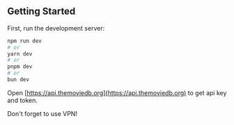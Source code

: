 ## Getting Started

First, run the development server:

```bash
npm run dev
# or
yarn dev
# or
pnpm dev
# or
bun dev
```

Open [https://api.themoviedb.org](https://api.themoviedb.org) to get api key and token.

Don't forget to use VPN!
